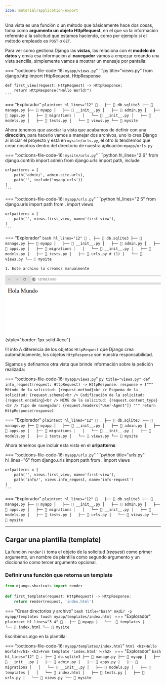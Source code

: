 ```yaml
---
icon: material/application-export
---
```


Una vista es una función o un método que básicamente hace dos cosas, toma como **argumento un objeto HttpRequest**, en el que va la información referente a la solicitud que estamos haciendo, como por ejemplo si el método empleado es `POST` o `GET`.

Para ver como gestiona Django las **vistas**, las relaciona con el **modelo de datos** y envía esa información al **navegador** vamos a empezar creando una vista sencilla, simplemente vamos a mostrar un mensaje por pantalla:


=== ":octicons-file-code-16: `myapp/views.py`"
	```py title="views.py"
	from django.http import HttpRequest, HttpResponse
	
	def first_view(request: HttpRequest) -> HttpResponse:
		return HttpResponse("Hello World!")
	```
=== "Explorador"
	```plaintext hl_lines="12"
	 .
	├──  db.sqlite3
	├──  manage.py
	├──  myapp
	│   ├──  __init__.py
	│   ├──  admin.py
	│   ├──  apps.py
	│   ├──  migrations
	│   │   └──  __init__.py
	│   ├──  models.py
	│   ├──  tests.py
	│   └──  views.py
	└──  mysite
	```

Ahora tenemos que asociar la vista que acabamos de definir con una **dirección**, para hacerlo vamos a manejar dos archivos, uno lo crea Django al iniciar el proyecto y está en `mysite/urls.py`, el otro lo tendremos que crear nosotros dentro del directorio de nuestra aplicación `myapp/urls.py`

=== ":octicons-file-code-16: `mysite/urls.py`"
	```python hl_lines="2 6"
	from django.contrib import admin
	from django.urls import path, include

	urlpatterns = [
		path('admin/', admin.site.urls),
		path('', include('myapp.urls'))
	]
	```
=== ":octicons-file-code-16: `myapp/urls.py`"
	```python hl_lines="2 5"
	from django.urls import path
	from . import views

	urlpatterns = [
		path('', views.first_view, name='first-view'),
	]
	```
=== "Explorador"
	```bash hl_lines="12"
	 .
	├──  db.sqlite3
	├──  manage.py
	├──  myapp
	│   ├──  __init__.py
	│   ├──  admin.py
	│   ├──  apps.py
	│   ├──  migrations
	│   │   └──  __init__.py
	│   ├──  models.py
	│   ├──  tests.py
	│   ├──  urls.py # (1)
	│   └──  views.py
	└──  mysite
	```

	1. Este archivo lo creamos manualmente 

![Respuesta personaliza con HttpResponse](assets/images/django-httpresponse.png){style="border: 1px solid #ccc"}

!!! info
	A diferencia de los objetos `HttpRequest` que Django crea automáticamente, los objetos `HttpResponse` son nuestra responsabilidad.

Sigamos y definamos otra vista que brinde información sobre la petición realizada:

=== ":octicons-file-code-16: `myapp/views.py`"
	```py title="views.py"
	def info_request(request: HttpRequest) -> HttpResponse:
		response = f"""
		Método de la solicitud: {request.method}<br />
		Esquema de la solicitud: {request.scheme}<br />
		Codificación de la solicitud: {request.encoding}<br />
		MIME de la solicitud: {request.content_type}<br />
		Tipo de navegador: {request.headers["User-Agent"]}
		"""
		return HttpResponse(response) 
	```

=== "Explorador"
	```plaintext hl_lines="12"
	 .
	├──  db.sqlite3
	├──  manage.py
	├──  myapp
	│   ├──  __init__.py
	│   ├──  admin.py
	│   ├──  apps.py
	│   ├──  migrations
	│   │   └──  __init__.py
	│   ├──  models.py
	│   ├──  tests.py
	│   └──  views.py
	└──  mysite
	```

Ahora tenemos que incluir esta vista en el **urlpatterns**:

=== ":octicons-file-code-16: `myapp/urls.py`"
	```python title="urls.py" hl_lines="6"
	from django.urls import path
	from . import views
	
	urlpatterns = [
		path('', views.first_view, name='first-view'),
		path('info/', views.info_request, name='info-request')
	]
	```
=== "Explorador"
	```plaintext hl_lines="12"
	 .
	├──  db.sqlite3
	├──  manage.py
	├──  myapp
	│   ├──  __init__.py
	│   ├──  admin.py
	│   ├──  apps.py
	│   ├──  migrations
	│   │   └──  __init__.py
	│   ├──  models.py
	│   ├──  tests.py
	│   ├──  urls.py
	│   └──  views.py
	└──  mysite
	```

---

## Cargar una plantilla (template)

La función `render()` toma el objeto de la solicitud (*request*) como primer argumento, un nombre de plantilla como segundo argumento y un diccionario como tercer argumento opcional.


### Definir una función que retorna un template

```py title="views.py" hl_lines="1 4"
from django.shortcuts import render

def first_template(request: HttpRequest) -> HttpResponse:
	return render(request, 'index.html')
```

=== "Crear directorios y archivo"
	```bash title="bash"
	mkdir -p myapp/templates
	touch myapp/templates/index.html
	```
=== "Explorador"
	```plaintext hl_lines="3 4"
	 .
	├──  myapp
    │	└──   templates
    │        └──  index.html
	└──  mysite
	```

Escribimos algo en la plantilla:

=== ":octicons-file-code-16: `myapp/templates/index.html`"
	```html
	<h1>Hello World!</h1>
	<h2>From template 'index.html'!</h2>
	```
=== "Explorador"
	```bash hl_lines="12"
	 .
	├──  db.sqlite3
	├──  manage.py
	├──  myapp
	│   ├──  __init__.py
	│   ├──  admin.py
	│   ├──  apps.py
	│   ├──  migrations
	│   │   └──  __init__.py
	│   ├──  models.py
	│   ├──  templates
	│   │   └──  index.html
	│   ├──  tests.py
	│   ├──  urls.py
	│   └──  views.py
	└──  mysite
	```